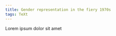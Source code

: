 ```yaml
---
title: Gender representation in the fiery 1970s 
tags: TeXt
---
```


Lorem ipsum dolor sit amet

<!--more-->